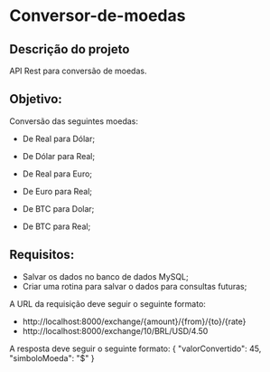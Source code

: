 # Conversor-de-moedas

## Descrição do projeto
API Rest para conversão de moedas.

## Objetivo:
Conversão das seguintes moedas:
* De Real para Dólar;
* De Dólar para Real;

* De Real para Euro;
* De Euro para Real;

* De BTC para Dolar;
* De BTC para Real;

## Requisitos:
* Salvar os dados no banco de dados MySQL;
* Criar uma rotina para salvar o dados para consultas futuras;

A URL da requisição deve seguir o seguinte formato:
* http://localhost:8000/exchange/{amount}/{from}/{to}/{rate}
* http://localhost:8000/exchange/10/BRL/USD/4.50

A resposta deve seguir o seguinte formato:
{
  "valorConvertido": 45,
  "simboloMoeda": "$"
}
